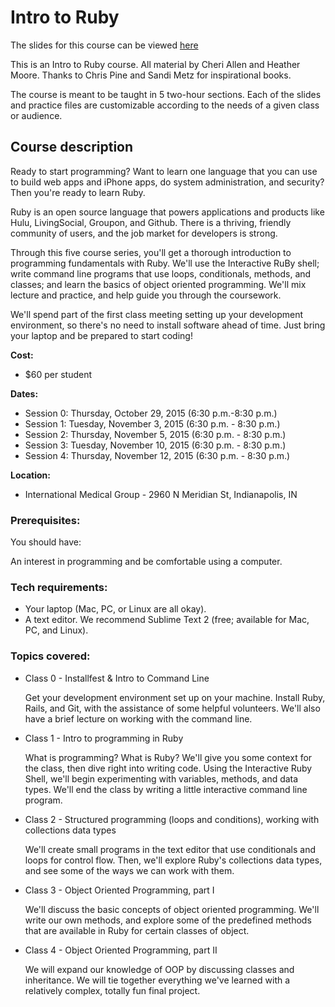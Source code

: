 # Intro to Ruby

The slides for this course can be viewed [here](http://kylekeesling.github.io/gdi-ruby)

This is an Intro to Ruby course. All material by Cheri Allen and Heather Moore. Thanks to Chris Pine and Sandi Metz for inspirational books.

The course is meant to be taught in 5 two-hour sections. Each of the slides and practice files are customizable according to the needs of a given class or audience.

## Course description

Ready to start programming? Want to learn one language that you can use to build web apps and iPhone apps, do system administration, and security? Then you're ready to learn Ruby.

Ruby is an open source language that powers applications and products like Hulu, LivingSocial, Groupon, and Github. There is a thriving, friendly community of users, and the job market for developers is strong.

Through this five course series, you'll get a thorough introduction to programming fundamentals with Ruby. We'll use the Interactive RuBy shell; write command line programs that use loops, conditionals, methods, and classes; and learn the basics of object oriented programming. We'll mix lecture and practice, and help guide you through the coursework.

We'll spend part of the first class meeting setting up your development environment, so there's no need to install software ahead of time. Just bring your laptop and be prepared to start coding!

**Cost:**
- $60 per student

**Dates:**
- Session 0: Thursday, October 29, 2015 (6:30 p.m.-8:30 p.m.)
- Session 1: Tuesday, November 3, 2015 (6:30 p.m. - 8:30 p.m.)
- Session 2: Thursday, November 5, 2015 (6:30 p.m. - 8:30 p.m.)
- Session 3: Tuesday, November 10, 2015 (6:30 p.m. - 8:30 p.m.)
- Session 4: Thursday, November 12, 2015 (6:30 p.m. - 8:30 p.m.)

**Location:**
- International Medical Group - 2960 N Meridian St, Indianapolis, IN


### Prerequisites:

You should have:

An interest in programming and be comfortable using a computer.


### Tech requirements:

 - Your laptop (Mac, PC, or Linux are all okay).
 - A text editor. We recommend Sublime Text 2 (free; available for Mac, PC, and Linux).


### Topics covered:

 - Class 0 - Installfest & Intro to Command Line

    Get your development environment set up on your machine. Install Ruby, Rails, and Git, with the assistance of some helpful volunteers. We'll also have a brief lecture on working with the command line.

 - Class 1 - Intro to programming in Ruby

    What is programming? What is Ruby? We'll give you some context for the class, then dive right into writing code. Using the Interactive Ruby Shell, we'll begin experimenting with variables, methods, and data types. We'll end the class by writing a little interactive command line program.

 - Class 2 - Structured programming (loops and conditions), working with collections data types

    We'll create small programs in the text editor that use conditionals and loops for control flow. Then, we'll explore Ruby's collections data types, and see some of the ways we can work with them.

 - Class 3 - Object Oriented Programming, part I

    We'll discuss the basic concepts of object oriented programming. We'll write our own methods, and explore some of the predefined methods that are available in Ruby for certain classes of object.

 - Class 4 - Object Oriented Programming, part II

    We will expand our knowledge of OOP by discussing classes and inheritance. We will tie together everything we've learned with a relatively complex, totally fun final project.
